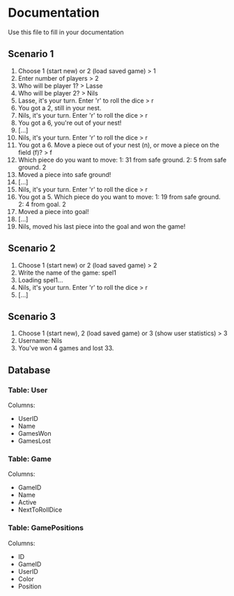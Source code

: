 # Documentation

Use this file to fill in your documentation

## Scenario 1
1. Choose 1 (start new) or 2 (load saved game) > 1
2. Enter number of players > 2
3. Who will be player 1? > Lasse
4. Who will be player 2? > Nils
5. Lasse, it's your turn. Enter 'r' to roll the dice > r
6. You got a 2, still in your nest.
7. Nils, it's your turn. Enter 'r' to roll the dice > r
8. You got a 6, you're out of your nest!
9. [...]
10. Nils, it's your turn. Enter 'r' to roll the dice > r
11. You got a 6. Move a piece out of your nest (n), or move a piece on the field (f)? > f
12. Which piece do you want to move:
	1: 31 from safe ground.
	2: 5 from safe ground.
	2 
13. Moved a piece into safe ground!
14. [...]
15. Nils, it's your turn. Enter 'r' to roll the dice > r
16. You got a 5. Which piece do you want to move:
	1: 19 from safe ground.
	2: 4 from goal.
	2
17. Moved a piece into goal!
18. [...]
19. Nils, moved his last piece into the goal and won the game!

## Scenario 2
1. Choose 1 (start new) or 2 (load saved game) > 2
2. Write the name of the game: spel1
3. Loading spel1...
4. Nils, it's your turn. Enter 'r' to roll the dice > r
5. [...]

## Scenario 3
1. Choose 1 (start new), 2 (load saved game) or 3 (show user statistics) > 3
2. Username: Nils
3. You've won 4 games and lost 33.


## Database

### Table: User
Columns:
* UserID
* Name
* GamesWon
* GamesLost


### Table: Game
Columns:
* GameID
* Name
* Active
* NextToRollDice

### Table: GamePositions
Columns:
* ID
* GameID
* UserID
* Color
* Position

